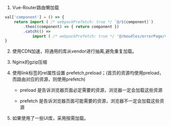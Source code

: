 1. Vue-Router路由懒加载

```js
val['component'] = () => {
    return import ( /* webpackPrefetch: true */ `@/${component}`)
        .then((component) => { return component })
        .catch(() =>
            import ( /* webpackPrefetch: true */ '@/moudles/errorPage/views/404'))
}

```

2. 使用CDN加速，将通用的库从vendor进行抽离,避免重复加载。

3. Nginx的gzip压缩

4. 使用link标签的rel属性设置 prefetch,preload；(首页的资源均使用preload，而路由对应的资源，则使用prefetch)

    - preload 是告诉浏览器页面必定需要的资源，浏览器一定会加载这些资源

    - prefetch 是告诉浏览器页面可能需要的资源，浏览器不一定会加载这些资源

5. 如果使用了一些UI库，采用按需加载。


